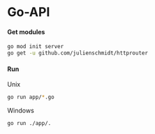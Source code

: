 # Go-API
#### Get modules
```sh
go mod init server
go get -u github.com/julienschmidt/httprouter
```
#### Run
Unix
```sh
go run app/*.go
```
Windows
```sh
go run ./app/.
```